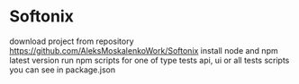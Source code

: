 # Softonix

download project from repository https://github.com/AleksMoskalenkoWork/Softonix
install node and npm latest version
run npm scripts for one of type tests api, ui or all tests
scripts you can see in package.json
